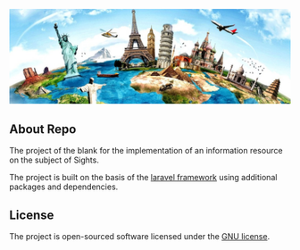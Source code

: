 <p align="center"><img src="https://github.com/Eduard9969/citys-lions-laravel/blob/master/lions.jpg" style="max-width:100%;"></p>

## About Repo

<p>The project of the blank for the implementation of an information resource on the subject of Sights.</p>
<p>The project is built on the basis of the <a href="https://travis-ci.org/laravel/framework">laravel framework</a> using additional packages and dependencies.</p>

## License

The project is open-sourced software licensed under the [GNU license](https://github.com/Eduard9969/citys-lions-laravel/blob/master/LICENSE).
